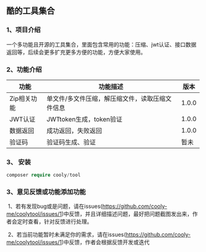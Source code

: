 ## 酷的工具集合

### 1、项目介绍

​	一个多功能且开源的工具集合，里面包含常用的功能：压缩、jwt认证、接口数据返回等，后续会更多扩充更多方便的功能，方便大家使用。

### 2、功能介绍

| 功能        | 功能描述                                        | 版本  |
| ----------- | ----------------------------------------------- | ----- |
| Zip相关功能 | 单文件/多文件压缩，解压缩文件，读取压缩文件信息 | 1.0.0 |
| JWT认证     | JWTtoken生成，token验证                         | 1.0.0 |
| 数据返回    | 成功返回，失败返回                              | 1.0.0 |
| 验证码      | 验证码生成、验证                                | 暂未  |

### 3、 安装

```php
composer require cooly/tool
```



### 3、意见反馈或功能添加功能

​	1、若有发现bug或是问题，请在issues(https://github.com/cooly-me/coolytool/issues/1)中反馈，并且详细描述问题，最好把问题截图发出来，作者会定时查看，针对反馈进行处理。

​	2、若当前功能暂时未满足你的需求，请在issues(https://github.com/cooly-me/coolytool/issues/1)中反馈，作者会根据反馈开发或迭代



